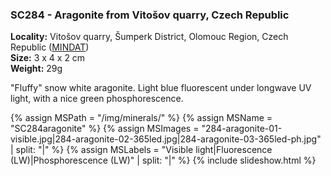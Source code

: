 
### SC284 - Aragonite from Vitošov quarry, Czech Republic

**Locality:** Vitošov quarry, Šumperk District, Olomouc Region, Czech Republic ([MINDAT](https://www.mindat.org/loc-145723.html))  
**Size:** 3 x 4 x 2 cm  
**Weight:** 29g  

"Fluffy" snow white aragonite. Light blue fluorescent under longwave UV light,
with a nice green phosphorescence.

{% assign MSPath = "/img/minerals/" %}
{% assign MSName = "SC284aragonite" %}
{% assign MSImages = "284-aragonite-01-visible.jpg|284-aragonite-02-365led.jpg|284-aragonite-03-365led-ph.jpg" | split: "|" %}
{% assign MSLabels = "Visible light|Fluorescence (LW)|Phosphorescence (LW)" | split: "|" %}
{% include slideshow.html %}

